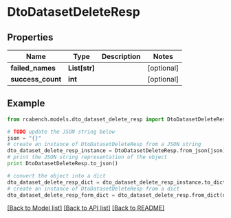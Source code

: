 # DtoDatasetDeleteResp


## Properties

Name | Type | Description | Notes
------------ | ------------- | ------------- | -------------
**failed_names** | **List[str]** |  | [optional] 
**success_count** | **int** |  | [optional] 

## Example

```python
from rcabench.models.dto_dataset_delete_resp import DtoDatasetDeleteResp

# TODO update the JSON string below
json = "{}"
# create an instance of DtoDatasetDeleteResp from a JSON string
dto_dataset_delete_resp_instance = DtoDatasetDeleteResp.from_json(json)
# print the JSON string representation of the object
print DtoDatasetDeleteResp.to_json()

# convert the object into a dict
dto_dataset_delete_resp_dict = dto_dataset_delete_resp_instance.to_dict()
# create an instance of DtoDatasetDeleteResp from a dict
dto_dataset_delete_resp_form_dict = dto_dataset_delete_resp.from_dict(dto_dataset_delete_resp_dict)
```
[[Back to Model list]](../README.md#documentation-for-models) [[Back to API list]](../README.md#documentation-for-api-endpoints) [[Back to README]](../README.md)


